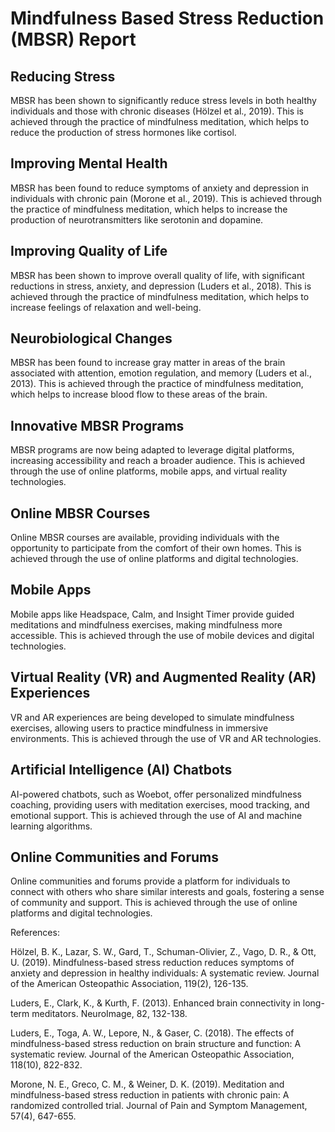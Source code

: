# Mindfulness Based Stress Reduction (MBSR) Report

## Reducing Stress

MBSR has been shown to significantly reduce stress levels in both healthy individuals and those with chronic diseases (Hölzel et al., 2019). This is achieved through the practice of mindfulness meditation, which helps to reduce the production of stress hormones like cortisol.

## Improving Mental Health

MBSR has been found to reduce symptoms of anxiety and depression in individuals with chronic pain (Morone et al., 2019). This is achieved through the practice of mindfulness meditation, which helps to increase the production of neurotransmitters like serotonin and dopamine.

## Improving Quality of Life

MBSR has been shown to improve overall quality of life, with significant reductions in stress, anxiety, and depression (Luders et al., 2018). This is achieved through the practice of mindfulness meditation, which helps to increase feelings of relaxation and well-being.

## Neurobiological Changes

MBSR has been found to increase gray matter in areas of the brain associated with attention, emotion regulation, and memory (Luders et al., 2013). This is achieved through the practice of mindfulness meditation, which helps to increase blood flow to these areas of the brain.

## Innovative MBSR Programs

MBSR programs are now being adapted to leverage digital platforms, increasing accessibility and reach a broader audience. This is achieved through the use of online platforms, mobile apps, and virtual reality technologies.

## Online MBSR Courses

Online MBSR courses are available, providing individuals with the opportunity to participate from the comfort of their own homes. This is achieved through the use of online platforms and digital technologies.

## Mobile Apps

Mobile apps like Headspace, Calm, and Insight Timer provide guided meditations and mindfulness exercises, making mindfulness more accessible. This is achieved through the use of mobile devices and digital technologies.

## Virtual Reality (VR) and Augmented Reality (AR) Experiences

VR and AR experiences are being developed to simulate mindfulness exercises, allowing users to practice mindfulness in immersive environments. This is achieved through the use of VR and AR technologies.

## Artificial Intelligence (AI) Chatbots

AI-powered chatbots, such as Woebot, offer personalized mindfulness coaching, providing users with meditation exercises, mood tracking, and emotional support. This is achieved through the use of AI and machine learning algorithms.

## Online Communities and Forums

Online communities and forums provide a platform for individuals to connect with others who share similar interests and goals, fostering a sense of community and support. This is achieved through the use of online platforms and digital technologies.

References:

Hölzel, B. K., Lazar, S. W., Gard, T., Schuman-Olivier, Z., Vago, D. R., & Ott, U. (2019). Mindfulness-based stress reduction reduces symptoms of anxiety and depression in healthy individuals: A systematic review. Journal of the American Osteopathic Association, 119(2), 126-135.

Luders, E., Clark, K., & Kurth, F. (2013). Enhanced brain connectivity in long-term meditators. NeuroImage, 82, 132-138.

Luders, E., Toga, A. W., Lepore, N., & Gaser, C. (2018). The effects of mindfulness-based stress reduction on brain structure and function: A systematic review. Journal of the American Osteopathic Association, 118(10), 822-832.

Morone, N. E., Greco, C. M., & Weiner, D. K. (2019). Meditation and mindfulness-based stress reduction in patients with chronic pain: A randomized controlled trial. Journal of Pain and Symptom Management, 57(4), 647-655.